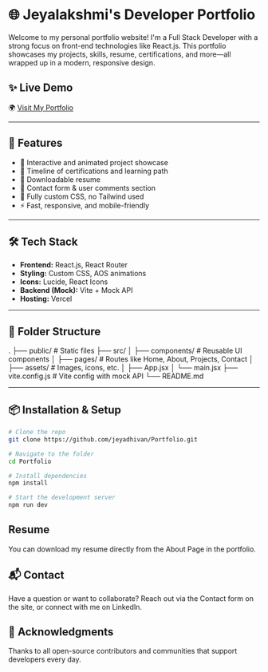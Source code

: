 # 🌐 Jeyalakshmi's Developer Portfolio

Welcome to my personal portfolio website! I'm a Full Stack Developer with a strong focus on front-end technologies like React.js. This portfolio showcases my projects, skills, resume, certifications, and more—all wrapped up in a modern, responsive design.

## ✨ Live Demo

🌍 [Visit My Portfolio](https://portfolio-55hy.vercel.app/)  


---

## 📌 Features

- 🚀 Interactive and animated project showcase
- 🧠 Timeline of certifications and learning path
- 📃 Downloadable resume
- 💬 Contact form & user comments section
- 🎨 Fully custom CSS, no Tailwind used
- ⚡ Fast, responsive, and mobile-friendly

---

## 🛠️ Tech Stack

- **Frontend:** React.js, React Router
- **Styling:** Custom CSS, AOS animations
- **Icons:** Lucide, React Icons
- **Backend (Mock):** Vite + Mock API
- **Hosting:** Vercel

---

## 📂 Folder Structure

. ├── public/ # Static files ├── src/ │ ├── components/ # Reusable UI components │ ├── pages/ # Routes like Home, About, Projects, Contact │ ├── assets/ # Images, icons, etc. │ ├── App.jsx │ └── main.jsx ├── vite.config.js # Vite config with mock API └── README.md


---

## 📦 Installation & Setup

```bash
# Clone the repo
git clone https://github.com/jeyadhivan/Portfolio.git

# Navigate to the folder
cd Portfolio

# Install dependencies
npm install

# Start the development server
npm run dev
```

## Resume
You can download my resume directly from the About Page in the portfolio.

## 📬 Contact
Have a question or want to collaborate? Reach out via the Contact form on the site, or connect with me on LinkedIn.

## 🧡 Acknowledgments
Thanks to all open-source contributors and communities that support developers every day.
